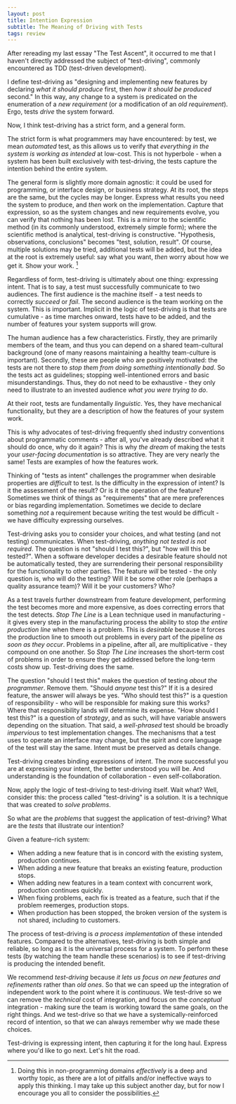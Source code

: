```yaml
---
layout: post
title: Intention Expression
subtitle: The Meaning of Driving with Tests 
tags: review
---
```


After rereading my last essay "The Test Ascent", it occurred to me that I haven't directly addressed the subject of "test-driving", commonly encountered as TDD (test-driven development).

I define test-driving as "designing and implementing new features by declaring *what it should produce* first, then *how it should be produced* second." In this way, any change to a system is predicated on the enumeration of a *new requirement* (or a modification of an *old requirement*). Ergo, tests *drive* the system forward.

Now, I think test-driving has a strict form, and a general form.

The strict form is what programmers may have encountered: by test, we mean *automated* test, as this allows us to verify that *everything in the system is working as intended* at low-cost. This is not hyperbole - when a system has been built exclusively with test-driving, the tests capture the intention behind the entire system.

The general form is slightly more domain agnostic: it could be used for programming, or interface design, or business strategy. At its root, the steps are the same, but the cycles may be longer. Express what results you need the system to produce, and *then* work on the implementation. Capture that expression, so as the system changes and new requirements evolve, you can verify that nothing has been lost. This is a mirror to the scientific method (in its commonly understood, extremely simple form); where the scientific method is analytical, test-driving is constructive. "Hypothesis, observations, conclusions" becomes "test, solution, result". Of course, multiple solutions may be tried, additional tests will be added, but the idea at the root is extremely useful: say what you want, *then* worry about how we get it. Show your work. [^1]

[^1]: Doing this in non-programming domains *effectively* is a deep and worthy topic, as there are a lot of pitfalls and/or ineffective ways to apply this thinking. I may take up this subject another day, but for now I encourage you all to consider the possibilities.

Regardless of form, test-driving is ultimately about one thing: expressing intent. That is to say, a test must successfully communicate to two audiences. The first audience is the machine itself - a test needs to correctly *succeed* or *fail*. The second audience is the team working on the system. This is important. Implicit in the logic of test-driving is that tests are cumulative - as time marches onward, tests have to be added, and the number of features your system supports will grow.

The human audience has a few characteristics. Firstly, they are primarily members of the team, and thus you can depend on a shared team-cultural background (one of many reasons maintaining a healthy team-culture is important). Secondly, these are people who are positively motivated: the tests are not there to *stop them from doing something intentionally bad*. So the tests act as guidelines; stopping well-intentioned errors and basic misunderstandings. Thus, they do not need to be exhaustive - they only need to illustrate to an invested audience *what you were trying to do*.

At their root, tests are fundamentally *linguistic*. Yes, they have mechanical functionality, but they are a description of how the features of your system work.

This is why advocates of test-driving frequently shed industry conventions about programmatic comments - after all, you've already described what it should do once, why do it again? This is why *the dream* of making the tests your *user-facing documentation* is so attractive. They are very nearly the same! Tests are examples of how the features work.

Thinking of "tests as intent" challenges the programmer when desirable properties are *difficult* to test. Is the difficulty in the expression of intent? Is it the assessment of the result? Or is it the operation of the feature? Sometimes we think of things as "requirements" that are mere preferences or bias regarding implementation. Sometimes we decide to declare something *not* a requirement because writing the test would be difficult - we have difficulty expressing ourselves.

Test-driving asks you to consider your choices, and what testing (and not testing) communicates. When test-driving, *anything not tested is not required*. The question is not "should I test this?", but "how will this be tested?". When a software developer decides a desirable feature should not be automatically tested, they are surrendering their personal responsibility for the functionality to other parties. The feature *will* be tested - the only question is, who will do the testing? Will it be some other role (perhaps a quality assurance team)? Will it be your customers? Who?

As a test travels further downstream from feature development, performing the test becomes more and more expensive, as does correcting errors that the test detects. *Stop The Line* is a Lean technique used in manufacturing - it gives every step in the manufacturing process the ability to stop *the entire production line* when there is a problem. This is *desirable* because it forces the production line to smooth out problems in every part of the pipeline *as soon as they occur*. Problems in a pipeline, after all, are multiplicative - they compound on one another. So *Stop The Line* increases the short-term cost of problems in order to ensure they get addressed before the long-term costs show up. Test-driving does the same.

The question "should I test this" makes the question of testing *about the programmer*. Remove them. "Should *anyone* test this?" If it is a desired feature, the answer will always be yes. "Who should test this?" is a question of responsibility - who will be responsible for making sure this works? Where that responsibility lands will determine its expense. "How should I test this?" is a question of *strategy*, and as such, will have variable answers depending on the situation. That said, a *well-phrased* test should be broadly *impervious* to test implementation changes. The mechanisms that a test uses to operate an interface may change, but the spirit and core language of the test will stay the same. Intent must be preserved as details change.

Test-driving creates binding expressions of intent. The more successful you are at expressing your intent, the better understood you will be. And understanding is the foundation of collaboration - even self-collaboration.

Now, apply the logic of test-driving to test-driving itself. Wait what? Well, consider this: the process called "test-driving" is a solution. It is a technique that was created to *solve problems*.

So what are the *problems* that suggest the application of test-driving? What are the *tests* that illustrate our intention?

Given a feature-rich system:
  
  - When adding a new feature that is in concord with the existing system, production continues.
  - When adding a new feature that breaks an existing feature, production stops.
  - When adding new features in a team context with concurrent work, production continues quickly.
  - When fixing problems, each fix is treated as a feature, such that if the problem reemerges, production stops.
  - When production has been stopped, the broken version of the system is not shared, including to customers.

The process of test-driving is *a process implementation* of these intended features. Compared to the alternatives, test-driving is both simple and reliable, so long as it is the universal process for a system. To perform these tests (by watching the team handle these scenarios) is to see if test-driving is producing the intended benefit.
  
We recommend *test-driving* because *it lets us focus on new features and refinements* rather than *old ones*. So that we can speed up the integration of independent work to the point where it is *continuous*. We test-drive so we can remove the *technical* cost of integration, and focus on the *conceptual* integration - making sure the team is working toward the same goals, on the right things. And we test-drive so that we have a systemically-reinforced record of intention, so that we can always remember why we made these choices.

Test-driving is expressing intent, then capturing it for the long haul. Express where you'd like to go next. Let's hit the road.
